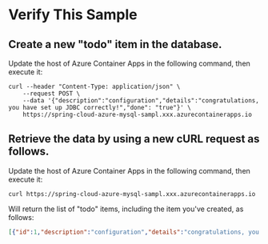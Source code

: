 # Verify This Sample 

## Create a new "todo" item in the database.

Update the host of Azure Container Apps in the following command, then execute it:
```shell
curl --header "Content-Type: application/json" \
    --request POST \
    --data '{"description":"configuration","details":"congratulations, you have set up JDBC correctly!","done": "true"}' \
    https://spring-cloud-azure-mysql-sampl.xxx.azurecontainerapps.io
```

## Retrieve the data by using a new cURL request as follows.  
Update the host of Azure Container Apps in the following command, then execute it:
```shell
curl https://spring-cloud-azure-mysql-sampl.xxx.azurecontainerapps.io
```

Will return the list of "todo" items, including the item you've created, as follows: 

```json
[{"id":1,"description":"configuration","details":"congratulations, you have set up correctly!","done":true}]
```
